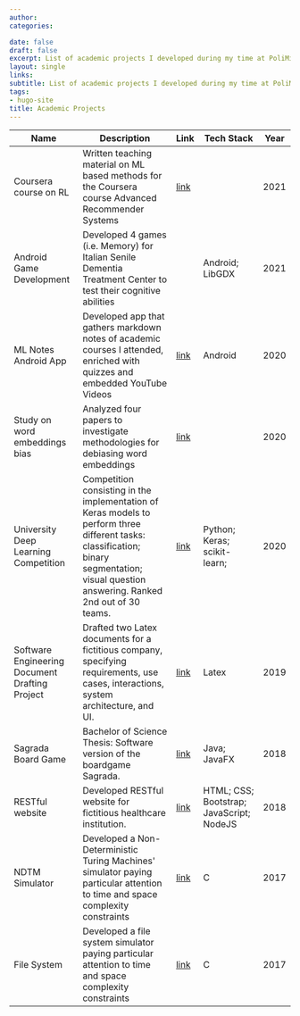 ```yaml
---
author: 
categories:

date: false
draft: false
excerpt: List of academic projects I developed during my time at PoliMi
layout: single
links:
subtitle: List of academic projects I developed during my time at PoliMi
tags:
- hugo-site
title: Academic Projects
---
```




| Name                                           | Description                                                  | Link                                                         | Tech Stack                               | Year |
| ---------------------------------------------- | ------------------------------------------------------------ | ------------------------------------------------------------ | ---------------------------------------- | ---- |
| Coursera course on RL                          | Written teaching material on ML based methods for the Coursera course Advanced Recommender Systems | [link](https://www.coursera.org/learn/advanced-recommender-systems) |                                          | 2021 |
| Android Game Development                       | Developed 4 games (i.e. Memory) for Italian Senile Dementia Treatment Center to test their cognitive abilities |                                                              | Android; LibGDX                          | 2021 |
| ML Notes Android App                           | Developed app that gathers markdown notes of academic courses I attended, enriched with quizzes and embedded YouTube Videos | [link](https://github.com/WilliamBonvini/NotesBites)         | Android                                  | 2020 |
| Study on word embeddings bias                  | Analyzed four papers to investigate methodologies for debiasing word embeddings | [link](https://docs.google.com/presentation/d/15aFQLYG74seZ7CDW9Di7OvGso8gO7ku0HODPd02FjCE/edit#slide=id.p) |                                          | 2020 |
| University Deep Learning Competition           | Competition consisting in the implementation of Keras models to perform three different tasks: classification; binary segmentation; visual question answering. Ranked 2nd out of 30 teams. | [link](https://github.com/WilliamBonvini/UniversityProjects/tree/master/Machine%20Learning/Deep%20Learning) | Python; Keras; scikit-learn;             | 2020 |
| Software Engineering Document Drafting Project | Drafted two Latex documents for a fictitious company,  specifying requirements, use cases, interactions, system architecture, and UI. | [link](https://github.com/WilliamBonvini/UniversityProjects/tree/master/Software%20Engineering/MobileAppsDocumentation) | Latex                                    | 2019 |
| Sagrada Board Game                             | Bachelor of Science Thesis: Software version of the boardgame Sagrada. | [link](https://github.com/WilliamBonvini/UniversityProjects/tree/master/Software%20Engineering/SagradaBoardGame) | Java; JavaFX                             | 2018 |
| RESTful website                                | Developed RESTful website for fictitious healthcare institution. | [link](https://github.com/WilliamBonvini/UniversityProjects/tree/master/Other/BootstrapWebsite) | HTML; CSS; Bootstrap; JavaScript; NodeJS | 2018 |
| NDTM Simulator                                 | Developed a Non-Deterministic Turing Machines' simulator paying particular attention to time and space complexity constraints | [link](https://github.com/WilliamBonvini/UniversityProjects/tree/master/Algorithms/NDTM%20Simulator) | C                                        | 2017 |
| File System                                    | Developed a file system simulator paying particular attention to time and space complexity constraints | [link](https://github.com/WilliamBonvini/UniversityProjects/tree/master/Algorithms/File%20System%20Simulator%20in%20C) | C                                        | 2017 |

